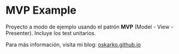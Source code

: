 # MVP Example #

Proyecto a modo de ejemplo usando el patrón **MVP** (Model - View - Presenter).
Incluye los test unitarios.

Para más información, visita mi blog: [oskarko.github.io](http://oskarko.github.io/)